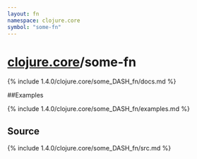 ```yaml
---
layout: fn
namespace: clojure.core
symbol: "some-fn"
---
```


# [clojure.core](../)/some-fn

{% include 1.4.0/clojure.core/some_DASH_fn/docs.md %}

##Examples

{% include 1.4.0/clojure.core/some_DASH_fn/examples.md %}
## Source
{% include 1.4.0/clojure.core/some_DASH_fn/src.md %}


